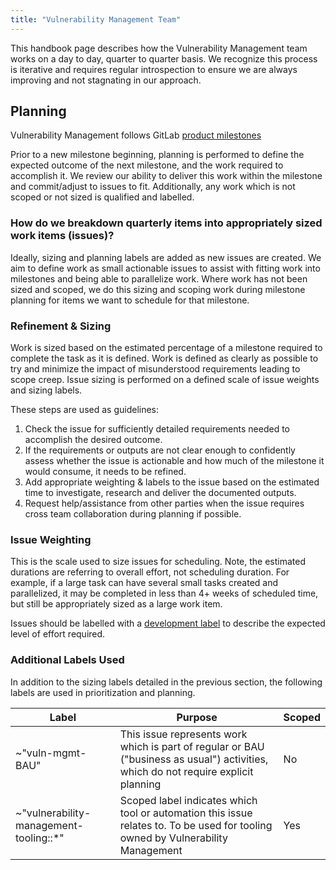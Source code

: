 ```yaml
---
title: "Vulnerability Management Team"
---
```


This handbook page describes how the Vulnerability Management team works on a day to day, quarter to quarter basis.
We recognize this process is iterative and requires regular introspection to ensure we are always improving and not stagnating in our approach.

## Planning

Vulnerability Management follows GitLab [product milestones](/handbook/product/product-processes/milestones/)

Prior to a new milestone beginning, planning is performed to define the expected outcome of the next milestone, and the work required to accomplish it. We review our ability to deliver this work within the milestone and commit/adjust to issues to fit. Additionally, any work which is not scoped or not sized is qualified and labelled.

### How do we breakdown quarterly items into appropriately sized work items (issues)?

Ideally, sizing and planning labels are added as new issues are created. We aim to define work as small actionable issues to assist with fitting work into milestones and being able to parallelize work. Where work has not been sized and scoped, we do this sizing and scoping work during milestone planning for items we want to schedule for that milestone.

### Refinement & Sizing

Work is sized based on the estimated percentage of a milestone required to complete the task as it is defined. Work is defined as clearly as possible to try and minimize the impact of misunderstood requirements leading to scope creep. Issue sizing is performed on a defined scale of issue weights and sizing labels.

These steps are used as guidelines:

1. Check the issue for sufficiently detailed requirements needed to accomplish the desired outcome.
2. If the requirements or outputs are not clear enough to confidently assess whether the issue is actionable and how much of the milestone it would consume, it needs to be refined.
3. Add appropriate weighting & labels to the issue based on the estimated time to investigate, research and deliver the documented outputs.
4. Request help/assistance from other parties when the issue requires cross team collaboration during planning if possible.

### Issue Weighting

This is the scale used to size issues for scheduling. Note, the estimated durations are referring to overall effort, not scheduling duration. For example, if a large task can have several small tasks created and parallelized, it may be completed in less than 4+ weeks of scheduled time, but still be appropriately sized as a large work item.

Issues should be labelled with a [development label](../development-labels/) to describe the expected level of effort required.

### Additional Labels Used

In addition to the sizing labels detailed in the previous section, the following labels are used in prioritization and planning.

| Label | Purpose | Scoped |
|---|---|---|
| ~"vuln-mgmt-BAU" | This issue represents work which is part of regular or BAU ("business as usual") activities, which do not require explicit planning | No |
| ~"vulnerability-management-tooling::*" | Scoped label indicates which tool or automation this issue relates to. To be used for tooling owned by Vulnerability Management | Yes |
